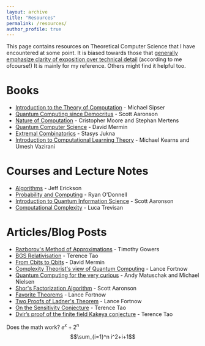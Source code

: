 ```yaml
---
layout: archive
title: "Resources"
permalink: /resources/
author_profile: true
---
```


This page contains resources on Theoretical Computer Science that I have encountered at some point. It is biased towards those that [generally emphasize clarity of exposition over technical detail](https://qchu.wordpress.com/reading-recommendations/) (according to me ofcourse!) It is mainly for my reference. Others might find it helpful too.

# Books
* [Introduction to the Theory of Computation](http://math.mit.edu/~sipser/book.html) - Michael Sipser
* [Quantum Computing since Democritus](https://www.scottaaronson.com/democritus/) - Scott Aaronson
* [Nature of Computation](http://nature-of-computation.org/) - Cristopher Moore and Stephan Mertens
* [Quantum Computer Science](https://www.cambridge.org/core/books/quantum-computer-science/66462590D10C8010017CF1D7C45708D7) - David Mermin
* [Extremal Combinatorics](http://www.thi.informatik.uni-frankfurt.de/~jukna/EC_Book_2nd/draft.pdf) - Stasys Jukna
* [Introduction to Computational Learning Theory](https://mitpress.mit.edu/books/introduction-computational-learning-theory) - Michael Kearns and Umesh Vazirani

# Courses and Lecture Notes
* [Algorithms](http://jeffe.cs.illinois.edu/teaching/algorithms/) - Jeff Erickson
* [Probability and Computing](https://www.cs.cmu.edu/~odonnell/papers/probability-and-computing-lecture-notes.pdf) - Ryan O'Donnell
* [Introduction to Quantum Information Science](https://www.scottaaronson.com/qclec.pdf) - Scott Aaronson
* [Computational Complexity](https://people.eecs.berkeley.edu/~luca/notes/complexitynotes02.pdf) - Luca Trevisan

# Articles/Blog Posts
* [Razborov's Method of Approximations](https://gowers.files.wordpress.com/2009/05/razborov2.pdf) - Timothy Gowers
* [BGS Relativisation](https://terrytao.wordpress.com/2009/08/01/pnp-relativisation-and-multiple-choice-exams/) - Terence Tao
* [From Cbits to Qbits](https://arxiv.org/abs/quant-ph/0207118) - David Mermin
* [Complexity Theorist's view of Quantum Computing](https://arxiv.org/abs/quant-ph/0003035) - Lance Fortnow
* [Quantum Computing for the very curious](https://quantum.country/qcvc) - Andy Matuschak and Michael Nielsen
* [Shor's Factorization Algorithm](https://www.scottaaronson.com/blog/?p=208) - Scott Aaronson
* [Favorite Theorems](https://blog.computationalcomplexity.org/2014/12/favorite-theorems-recap.html) - Lance Fortnow
* [Two Proofs of Ladner's Theorem](http://oldblog.computationalcomplexity.org/media/ladner.pdf) - Lance Fortnow
* [On the Sensitivity Conjecture](https://terrytao.wordpress.com/2019/07/26/twisted-convolution-and-the-sensitivity-conjecture/) - Terence Tao
* [Dvir’s proof of the finite field Kakeya conjecture](https://terrytao.wordpress.com/2008/03/24/dvirs-proof-of-the-finite-field-kakeya-conjecture/) - Terence Tao

Does the math work? $e^x + 2^n$ $$\sum_{i=1}^n i^2+i+1$$
